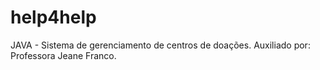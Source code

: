 # help4help

JAVA - Sistema de gerenciamento de centros de doações. Auxiliado por: Professora Jeane Franco.
